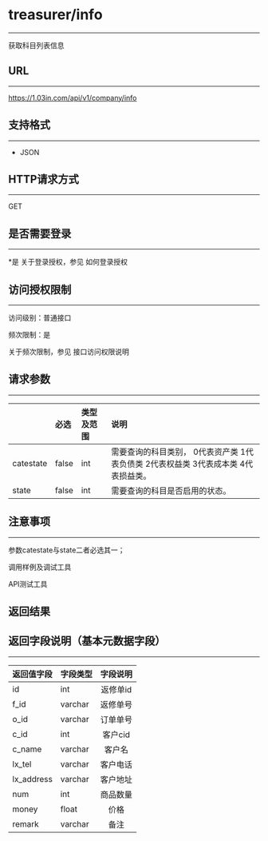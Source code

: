 # treasurer/info
----
获取科目列表信息
## URL
----
https://1.03in.com/api/v1/company/info
## 支持格式
----
* JSON
## HTTP请求方式
----
GET
## 是否需要登录
----
*是
关于登录授权，参见 如何登录授权
## 访问授权限制
----
访问级别：普通接口

频次限制：是

关于频次限制，参见 接口访问权限说明

## 请求参数
----
|| 	必选	|类型及范围	|说明|
|:---|:--|:--|:--|
|catestate  |false|	int|	需要查询的科目类别， 0代表资产类 1代表负债类 2代表权益类 3代表成本类 4代表损益类。|
|state	|false	|int|	需要查询的科目是否启用的状态。|

## 注意事项
----
参数catestate与state二者必选其一；



调用样例及调试工具


API测试工具

返回结果
----

## 返回字段说明（基本元数据字段）
----

|返回值字段 |	字段类型	| 字段说明|
|:--|:------|:------------------------:|
|id	|	int|	        返修单id|	
|f_id|	        varchar|	返修单号|
|o_id|	varchar|	        订单单号|
|c_id|		int|		客户cid|
|c_name|        varchar|        客户名|
|lx_tel	|	varchar	|	客户电话|
|lx_address|	varchar	|	客户地址|
|num	|	int|	        商品数量|
|money	|	float|	         价格|
|remark|		varchar|	         备注|
